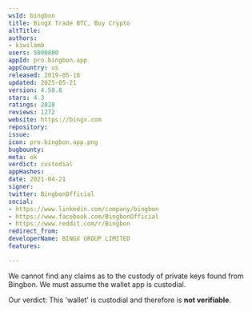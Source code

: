 ```yaml
---
wsId: bingbon
title: BingX Trade BTC, Buy Crypto
altTitle: 
authors:
- kiwilamb
users: 5000000
appId: pro.bingbon.app
appCountry: us
released: 2019-05-18
updated: 2025-05-21
version: 4.58.8
stars: 4.3
ratings: 2828
reviews: 1272
website: https://bingx.com
repository: 
issue: 
icon: pro.bingbon.app.png
bugbounty: 
meta: ok
verdict: custodial
appHashes: 
date: 2021-04-21
signer: 
twitter: BingbonOfficial
social:
- https://www.linkedin.com/company/bingbon
- https://www.facebook.com/BingbonOfficial
- https://www.reddit.com/r/Bingbon
redirect_from: 
developerName: BINGX GROUP LIMITED
features: 

---
```


We cannot find any claims as to the custody of private keys found from Bingbon.
We must assume the wallet app is custodial.

Our verdict: This 'wallet' is custodial and therefore is **not verifiable**.
